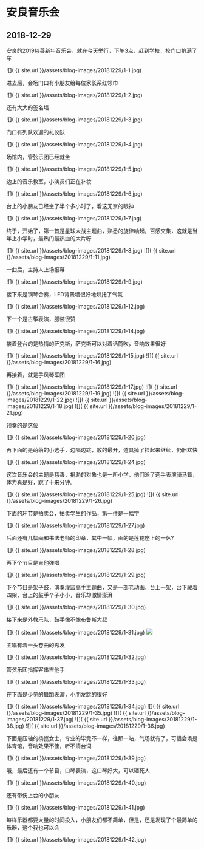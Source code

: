 安良音乐会
===========

2018-12-29
-----------

安良的2019慈善新年音乐会，就在今天举行，下午3点，赶到学校，校门口挤满了车

![]( {{ site.url }}/assets/blog-images/20181229/1-1.jpg)

进去后，会场门口有小朋友给每位家长系红领巾

![]( {{ site.url }}/assets/blog-images/20181229/1-2.jpg)

还有大大的签名墙

![]( {{ site.url }}/assets/blog-images/20181229/1-3.jpg)

门口有列队欢迎的礼仪队

![]( {{ site.url }}/assets/blog-images/20181229/1-4.jpg)

场馆内，管弦乐团已经就坐

![]( {{ site.url }}/assets/blog-images/20181229/1-5.jpg)

边上的音乐教室，小演员们正在补妆

![]( {{ site.url }}/assets/blog-images/20181229/1-6.jpg)

台上的小朋友已经坐了半个多小时了，看这无奈的眼神

![]( {{ site.url }}/assets/blog-images/20181229/1-7.jpg)

终于，开始了，第一首是星球大战主题曲，熟悉的旋律响起，百感交集，这就是当年上小学时，最热门最热血的大片呀

![]( {{ site.url }}/assets/blog-images/20181229/1-8.jpg)
![]( {{ site.url }}/assets/blog-images/20181229/1-11.jpg)

一曲后，主持人上场报幕

![]( {{ site.url }}/assets/blog-images/20181229/1-9.jpg)

接下来是钢琴合奏，LED背景墙很好地烘托了气氛

![]( {{ site.url }}/assets/blog-images/20181229/1-12.jpg)

下一个是古筝表演，服装很赞

![]( {{ site.url }}/assets/blog-images/20181229/1-14.jpg)

接着登台的是热情的萨克斯，萨克斯可以对着话筒吹，音响效果很好

![]( {{ site.url }}/assets/blog-images/20181229/1-15.jpg)
![]( {{ site.url }}/assets/blog-images/20181229/1-16.jpg)

再接着，就是手风琴军团

![]( {{ site.url }}/assets/blog-images/20181229/1-17.jpg)
![]( {{ site.url }}/assets/blog-images/20181229/1-19.jpg)
![]( {{ site.url }}/assets/blog-images/20181229/1-22.jpg)
![]( {{ site.url }}/assets/blog-images/20181229/1-18.jpg)
![]( {{ site.url }}/assets/blog-images/20181229/1-21.jpg)

领奏的是这位

![]( {{ site.url }}/assets/blog-images/20181229/1-20.jpg)

再下面的是萌萌的小选手，边唱边跳，放的最开，道具掉了捡起来继续，仍旧欢快

![]( {{ site.url }}/assets/blog-images/20181229/1-24.jpg)

这次音乐会的主题是慈善，捐助的对象也是一所小学，他们派了选手表演骑马舞，体力真是好，跳了十来分钟。

![]( {{ site.url }}/assets/blog-images/20181229/1-25.jpg)
![]( {{ site.url }}/assets/blog-images/20181229/1-26.jpg)

下面的环节是拍卖会，拍卖学生的作品，第一件是一幅字

![]( {{ site.url }}/assets/blog-images/20181229/1-27.jpg)

后面还有几幅画和书法老师的印章，其中一幅，画的是莲花座上的一休?

![]( {{ site.url }}/assets/blog-images/20181229/1-28.jpg)

再下个节目是吉他弹唱

![]( {{ site.url }}/assets/blog-images/20181229/1-29.jpg)

下个节目是架子鼓，演奏灌篮高手主题曲，又是一部老动画，台上一架，台下藏着四架，台上的鼓手个子小小，音乐却激情澎湃

![]( {{ site.url }}/assets/blog-images/20181229/1-30.jpg)

接下来是外教乐队，鼓手像不像布鲁斯大叔

![]( {{ site.url }}/assets/blog-images/20181229/1-31.jpg)
![]( https://zh.wikipedia.org/wiki/File:Bruce_Willis_by_Gage_Skidmore_3.jpg)

主唱有着一头卷曲的秀发

![]( {{ site.url }}/assets/blog-images/20181229/1-32.jpg)

管弦乐团指挥客串吉他手

![]( {{ site.url }}/assets/blog-images/20181229/1-33.jpg)

在下面是少见的舞蹈表演，小朋友跳的很好

![]( {{ site.url }}/assets/blog-images/20181229/1-34.jpg)
![]( {{ site.url }}/assets/blog-images/20181229/1-35.jpg)
![]( {{ site.url }}/assets/blog-images/20181229/1-37.jpg)
![]( {{ site.url }}/assets/blog-images/20181229/1-38.jpg)
![]( {{ site.url }}/assets/blog-images/20181229/1-36.jpg)

下面是压轴的杨崑女士，专业的毕竟不一样，往那一站，气场就有了，可惜会场是体育馆，音响效果不佳，听不清台词

![]( {{ site.url }}/assets/blog-images/20181229/1-39.jpg)

哦，最后还有一个节目，口琴表演，这口琴好大，可以砸死人

![]( {{ site.url }}/assets/blog-images/20181229/1-40.jpg)

还有带伤上台的小朋友

![]( {{ site.url }}/assets/blog-images/20181229/1-41.jpg)

每样乐器都要大量的时间投入，小朋友们都不简单，但是，还是发现了个最简单的乐器，这个我也可以会

![]( {{ site.url }}/assets/blog-images/20181229/1-42.jpg)